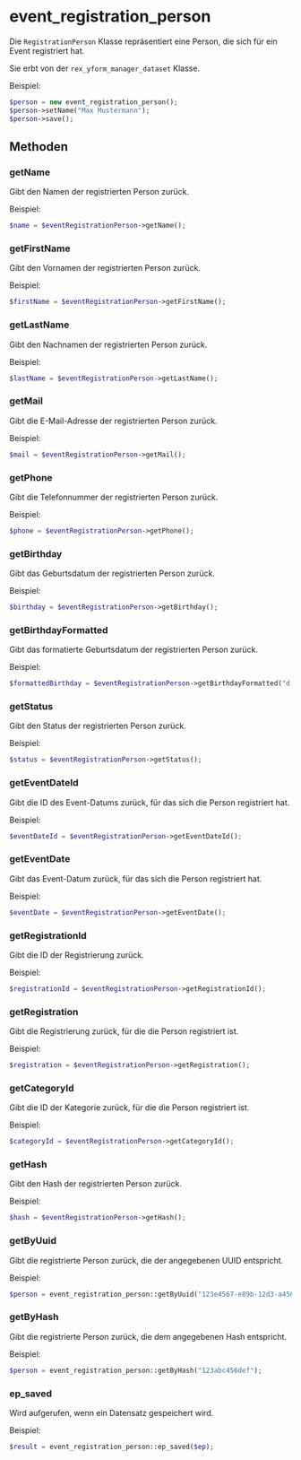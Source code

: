 # event_registration_person

Die `RegistrationPerson`  Klasse repräsentiert eine Person, die sich für ein Event registriert hat.

Sie erbt von der `rex_yform_manager_dataset` Klasse.

Beispiel:

```php
$person = new event_registration_person();
$person->setName("Max Mustermann");
$person->save();
```

## Methoden

### getName

Gibt den Namen der registrierten Person zurück.

Beispiel:

```php
$name = $eventRegistrationPerson->getName();
```

### getFirstName

Gibt den Vornamen der registrierten Person zurück.

Beispiel:

```php
$firstName = $eventRegistrationPerson->getFirstName();
```

### getLastName

Gibt den Nachnamen der registrierten Person zurück.

Beispiel:

```php
$lastName = $eventRegistrationPerson->getLastName();
```

### getMail

Gibt die E-Mail-Adresse der registrierten Person zurück.

Beispiel:

```php
$mail = $eventRegistrationPerson->getMail();
```

### getPhone

Gibt die Telefonnummer der registrierten Person zurück.

Beispiel:

```php
$phone = $eventRegistrationPerson->getPhone();
```

### getBirthday

Gibt das Geburtsdatum der registrierten Person zurück.

Beispiel:

```php
$birthday = $eventRegistrationPerson->getBirthday();
```

### getBirthdayFormatted

Gibt das formatierte Geburtsdatum der registrierten Person zurück.

Beispiel:

```php
$formattedBirthday = $eventRegistrationPerson->getBirthdayFormatted("d.m.Y");
```

### getStatus

Gibt den Status der registrierten Person zurück.

Beispiel:

```php
$status = $eventRegistrationPerson->getStatus();
```

### getEventDateId

Gibt die ID des Event-Datums zurück, für das sich die Person registriert hat.

Beispiel:

```php
$eventDateId = $eventRegistrationPerson->getEventDateId();
```

### getEventDate

Gibt das Event-Datum zurück, für das sich die Person registriert hat.

Beispiel:

```php
$eventDate = $eventRegistrationPerson->getEventDate();
```

### getRegistrationId

Gibt die ID der Registrierung zurück.

Beispiel:

```php
$registrationId = $eventRegistrationPerson->getRegistrationId();
```

### getRegistration

Gibt die Registrierung zurück, für die die Person registriert ist.

Beispiel:

```php
$registration = $eventRegistrationPerson->getRegistration();
```

### getCategoryId

Gibt die ID der Kategorie zurück, für die die Person registriert ist.

Beispiel:

```php
$categoryId = $eventRegistrationPerson->getCategoryId();
```

### getHash

Gibt den Hash der registrierten Person zurück.

Beispiel:

```php
$hash = $eventRegistrationPerson->getHash();
```

### getByUuid

Gibt die registrierte Person zurück, die der angegebenen UUID entspricht.

Beispiel:

```php
$person = event_registration_person::getByUuid("123e4567-e89b-12d3-a456-426614174000");
```

### getByHash

Gibt die registrierte Person zurück, die dem angegebenen Hash entspricht.

Beispiel:

```php
$person = event_registration_person::getByHash("123abc456def");
```

### ep_saved

Wird aufgerufen, wenn ein Datensatz gespeichert wird.

Beispiel:

```php
$result = event_registration_person::ep_saved($ep);
```
